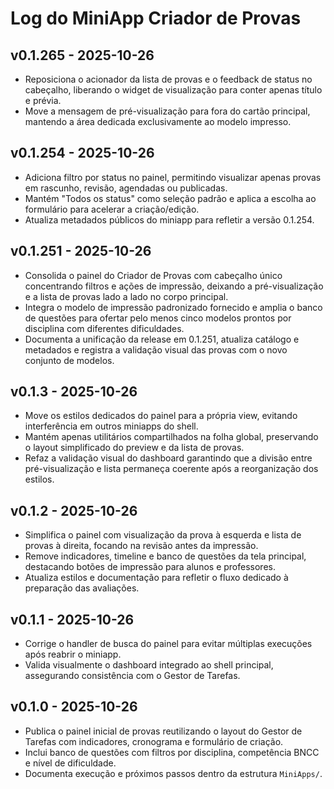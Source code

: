 # Log do MiniApp Criador de Provas

## v0.1.265 - 2025-10-26
- Reposiciona o acionador da lista de provas e o feedback de status no cabeçalho, liberando o widget de visualização para conter apenas título e prévia.
- Move a mensagem de pré-visualização para fora do cartão principal, mantendo a área dedicada exclusivamente ao modelo impresso.

## v0.1.254 - 2025-10-26
- Adiciona filtro por status no painel, permitindo visualizar apenas provas em rascunho, revisão, agendadas ou publicadas.
- Mantém "Todos os status" como seleção padrão e aplica a escolha ao formulário para acelerar a criação/edição.
- Atualiza metadados públicos do miniapp para refletir a versão 0.1.254.

## v0.1.251 - 2025-10-26
- Consolida o painel do Criador de Provas com cabeçalho único concentrando filtros e ações de impressão,
  deixando a pré-visualização e a lista de provas lado a lado no corpo principal.
- Integra o modelo de impressão padronizado fornecido e amplia o banco de questões para ofertar pelo menos
  cinco modelos prontos por disciplina com diferentes dificuldades.
- Documenta a unificação da release em 0.1.251, atualiza catálogo e metadados e registra a validação visual
  das provas com o novo conjunto de modelos.

## v0.1.3 - 2025-10-26
- Move os estilos dedicados do painel para a própria view, evitando interferência em outros miniapps
  do shell.
- Mantém apenas utilitários compartilhados na folha global, preservando o layout simplificado do
  preview e da lista de provas.
- Refaz a validação visual do dashboard garantindo que a divisão entre pré-visualização e lista
  permaneça coerente após a reorganização dos estilos.

## v0.1.2 - 2025-10-26
- Simplifica o painel com visualização da prova à esquerda e lista de provas à direita, focando na
  revisão antes da impressão.
- Remove indicadores, timeline e banco de questões da tela principal, destacando botões de impressão
  para alunos e professores.
- Atualiza estilos e documentação para refletir o fluxo dedicado à preparação das avaliações.

## v0.1.1 - 2025-10-26
- Corrige o handler de busca do painel para evitar múltiplas execuções após reabrir o miniapp.
- Valida visualmente o dashboard integrado ao shell principal, assegurando consistência com o Gestor de Tarefas.

## v0.1.0 - 2025-10-26
- Publica o painel inicial de provas reutilizando o layout do Gestor de Tarefas com indicadores,
  cronograma e formulário de criação.
- Inclui banco de questões com filtros por disciplina, competência BNCC e nível de dificuldade.
- Documenta execução e próximos passos dentro da estrutura `MiniApps/`.
